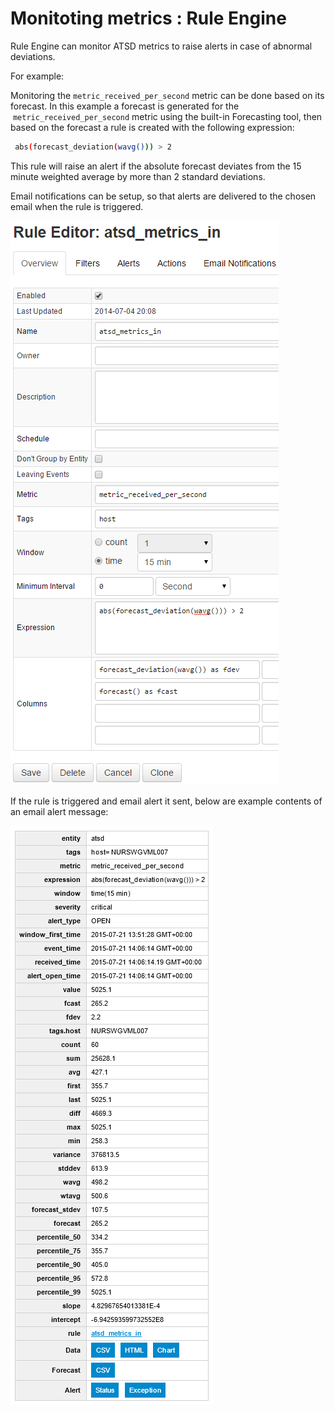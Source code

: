 # Monitoting metrics : Rule Engine


Rule Engine can monitor ATSD metrics to raise alerts in case of abnormal
deviations.

For example:

Monitoring the `metric_received_per_second` metric can be done based on
its forecast. In this example a forecast is generated for the
 `metric_received_per_second` metric using the built-in Forecasting
tool, then based on the forecast a rule is created with the following
expression:

```sh
 abs(forecast_deviation(wavg())) > 2                                      
```

This rule will raise an alert if the absolute forecast deviates from the
15 minute weighted average by more than 2 standard deviations.

Email notifications can be setup, so that alerts are delivered to the
chosen email when the rule is triggered.

![](images/rule_engine_atsd_jmx1.png "rule_engine_atsd_jmx")

If the rule is triggered and email alert it sent, below are example
contents of an email alert message:

![](images/alert_message_email.png "alert_message_email")
